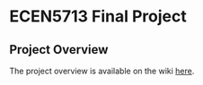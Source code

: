# ECEN5713 Final Project

## Project Overview

The project overview is available on the wiki [here](https://github.com/cu-ecen-aeld/final-project-bennowotny/wiki/Final-Project-Overview).
